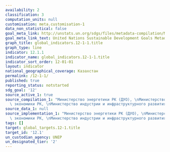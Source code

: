```yaml
---
availability: 2
classification: 3
computation_units: null
customisation: meta.customisation-1
data_non_statistical: false
goal_meta_link: http://unstats.un.org/sdgs/files/metadata-compilation/Metadata-Goal-12.pdf
goal_meta_link_text: United Nations Sustainable Development Goals Metadata (pdf 782kB)
graph_title: global_indicators.12-1-1.title
graph_type: line
indicator: 12.1.1
indicator_name: global_indicators.12-1-1.title
indicator_sort_order: 12-01-01
layout: indicator
national_geographical_coverage: Казахстан
permalink: /12-1-1/
published: true
reporting_status: notstarted
sdg_goal: '12'
source_active_1: true
source_compilation_1: "Министерство энергетики РК (ДУО), \nМинистерство национальной\
  \ экономики РК, \nМинистерство индустрии и инфраструктурного развития РК"
source_data_1: null
source_implementation_1: "Министерство энергетики РК (ДУО), \nМинистерство национальной\
  \ экономики РК, \nМинистерство индустрии и инфраструктурного развития РК"
tags: []
target: global_targets.12-1.title
target_id: '12.1'
un_custodian_agency: UNEP
un_designated_tier: '2'
---
```

